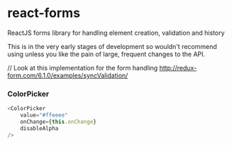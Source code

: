 # react-forms
ReactJS forms library for handling element creation, validation and history

This is in the very early stages of development so wouldn't recommend using unless you like the
pain of large, frequent changes to the API.

// Look at this implementation for the form handling
http://redux-form.com/6.1.0/examples/syncValidation/


### ColorPicker
```js
<ColorPicker
    value="#ffeeee"
    onChange={this.onChange}
    disableAlpha
/>
```